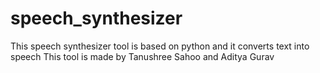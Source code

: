 # speech_synthesizer

This speech synthesizer tool is based on python and it converts text into speech
This tool is made by Tanushree Sahoo and Aditya Gurav
